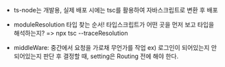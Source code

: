 - ts-node는 개발용, 실제 배포 시에는 tsc를 활용하여 자바스크립트로 변환 후 배포

- moduleResolution 타입 찾는 순서! 타입스크립트가 어떤 곳을 먼저 보고 타입을 해석하는지? => npx tsc --traceResolution

- middleWare: 중간에서 요청을 가로채 무언가를 작업 ex) 로그인이 되어있는지 안되어있는지 판단 후 결정할 때, setting은 Routing 전에 해야 한다.
